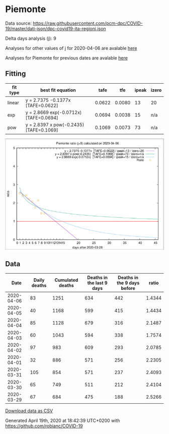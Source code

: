 # Piemonte

Data source: https://raw.githubusercontent.com/pcm-dpc/COVID-19/master/dati-json/dpc-covid19-ita-regioni.json

Delta days analysis (j): 9

Analyses for other values of j for 2020-04-06 are avalable [here](../2020-04-06/README.md)

Analyses for Piemonte for previous dates are avalable [here](../README.md)

## Fitting 
|fit type|best fit equation|tafe|tfe|ipeak|izero|
|-------|-----|--------|------|---|---|
|linear|y = 2.7375 -0.1377x  [TAFE=0.0622]|0.0622|0.0080|13|20|
|exp|y = 2.8669 exp(-0.0712x)  [TAFE=0.0694]|0.0694|0.0038|15|n/a|
|pow|y = 2.8397 x pow(-0.2435)  [TAFE=0.1069]|0.1069|0.0073|73|n/a|

![Plot](COVID-19_piemonte_j9_2020-04-06.png)

## Data
|Date|Daily deaths|Cumulated deaths|Deaths in the last 9 days|Deaths in the 9 days before|ratio|
|----|----------|-----------|-------|--------------------|-----|
|2020-04-06|83|1251|634|442|1.4344|
|2020-04-05|40|1168|599|415|1.4434|
|2020-04-04|85|1128|679|316|2.1487|
|2020-04-03|60|1043|594|338|1.7574|
|2020-04-02|97|983|609|293|2.0785|
|2020-04-01|32|886|571|256|2.2305|
|2020-03-31|105|854|571|237|2.4093|
|2020-03-30|65|749|511|212|2.4104|
|2020-03-29|67|684|475|188|2.5266|

[Download data as CSV](COVID-19_piemonte_j9_2020-04-06.csv)

Generated April 19th, 2020 at 18:42:39 UTC+0200 with https://github.com/robianc/COVID-19
